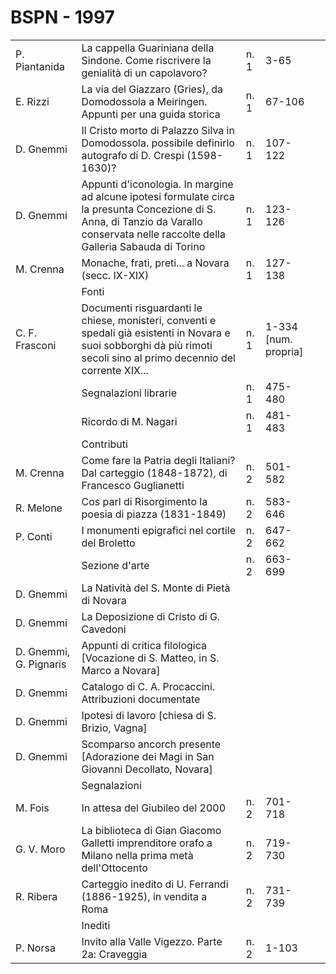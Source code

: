# BSPN - 1997

<table>
    <tr>
        <td>P. Piantanida</td>
        <td>La cappella Guariniana della Sindone. Come riscrivere la genialit&agrave; di un capolavoro?</td>
        <td>n. 1</td>
        <td>3-65</td>
        <td></td>
    </tr>
    <tr>
        <td>E. Rizzi</td>
        <td>La via del Giazzaro (Gries), da Domodossola a Meiringen. Appunti per una guida storica</td>
        <td>n. 1</td>
        <td>67-106</td>
        <td></td>
    </tr>
    <tr>
        <td>D. Gnemmi</td>
        <td>Il Cristo morto di Palazzo Silva in Domodossola. possibile definirlo autografo di D. Crespi (1598-1630)?
        </td>
        <td>n. 1</td>
        <td>107-122</td>
        <td></td>
    </tr>
    <tr>
        <td>D. Gnemmi</td>
        <td>Appunti d'iconologia. In margine ad alcune ipotesi formulate circa la presunta Concezione di S. Anna, di
            Tanzio da Varallo conservata nelle raccolte della Galleria Sabauda di Torino
        </td>
        <td>n. 1</td>
        <td>123-126</td>
        <td></td>
    </tr>
    <tr>
        <td>M. Crenna</td>
        <td>Monache, frati, preti... a Novara (secc. IX-XIX)</td>
        <td>n. 1</td>
        <td>127-138</td>
        <td></td>
    </tr>
    <tr>
        <td></td>
        <td>Fonti</td>
        <td></td>
        <td></td>
        <td></td>
    </tr>
    <tr>
        <td>C. F. Frasconi</td>
        <td>Documenti risguardanti le chiese, monisteri, conventi e spedali gi&agrave; esistenti in Novara e suoi
            sobborghi d&agrave; pi&ugrave; rimoti secoli sino al primo decennio del corrente XIX...
        </td>
        <td>n. 1</td>
        <td>1-334 [num. propria]</td>
        <td></td>
    </tr>
    <tr>
        <td></td>
        <td>Segnalazioni librarie</td>
        <td>n. 1</td>
        <td>475-480</td>
        <td></td>
    </tr>
    <tr>
        <td></td>
        <td>Ricordo di M. Nagari</td>
        <td>n. 1</td>
        <td>481-483</td>
        <td></td>
    </tr>
    <tr>
        <td></td>
        <td>Contributi</td>
        <td></td>
        <td></td>
        <td></td>
    </tr>
    <tr>
        <td>M. Crenna</td>
        <td>Come fare la Patria degli Italiani? Dal carteggio (1848-1872), di Francesco Guglianetti</td>
        <td>n. 2</td>
        <td>501-582</td>
        <td></td>
    </tr>
    <tr>
        <td>R. Melone</td>
        <td>Cos parl di Risorgimento la poesia di piazza (1831-1849)</td>
        <td>n. 2</td>
        <td>583-646</td>
        <td></td>
    </tr>
    <tr>
        <td>P. Conti</td>
        <td>I monumenti epigrafici nel cortile del Broletto</td>
        <td>n. 2</td>
        <td>647-662</td>
        <td></td>
    </tr>
    <tr>
        <td></td>
        <td>Sezione d'arte</td>
        <td>n. 2</td>
        <td>663-699</td>
        <td></td>
    </tr>
    <tr>
        <td>D. Gnemmi</td>
        <td>La Nativit&agrave; del S. Monte di Piet&agrave; di Novara</td>
        <td></td>
        <td></td>
        <td></td>
    </tr>
    <tr>
        <td>D. Gnemmi</td>
        <td>La Deposizione di Cristo di G. Cavedoni</td>
        <td></td>
        <td></td>
    </tr>
    <tr>
        <td>D. Gnemmi, G. Pignaris</td>
        <td>Appunti di critica filologica [Vocazione di S. Matteo, in S. Marco a Novara]</td>
        <td></td>
        <td></td>
        <td></td>
    </tr>
    <tr>
        <td>D. Gnemmi</td>
        <td>Catalogo di C. A. Procaccini. Attribuzioni documentate</td>
        <td></td>
        <td></td>
        <td></td>
    </tr>
    <tr>
        <td>D. Gnemmi</td>
        <td>Ipotesi di lavoro [chiesa di S. Brizio, Vagna]</td>
        <td></td>
        <td></td>
        <td></td>
    </tr>
    <tr>
        <td>D. Gnemmi</td>
        <td>Scomparso ancorch presente [Adorazione dei Magi in San Giovanni Decollato, Novara]</td>
        <td></td>
        <td></td>
        <td></td>
    </tr>
    <tr>
        <td></td>
        <td>Segnalazioni</td>
        <td></td>
        <td></td>
        <td></td>
    </tr>
    <tr>
        <td>M. Fois</td>
        <td>In attesa del Giubileo del 2000</td>
        <td>n. 2</td>
        <td>701-718</td>
        <td></td>
    </tr>
    <tr>
        <td>G. V. Moro</td>
        <td>La biblioteca di Gian Giacomo Galletti imprenditore orafo a Milano nella prima met&agrave; dell'Ottocento
        </td>
        <td>n. 2</td>
        <td>719-730</td>
        <td></td>
    </tr>
    <tr>
        <td>R. Ribera</td>
        <td>Carteggio inedito di U. Ferrandi (1886-1925), in vendita a Roma</td>
        <td>n. 2</td>
        <td>731-739</td>
        <td></td>
    </tr>
    <tr>
        <td></td>
        <td>Inediti</td>
        <td></td>
        <td></td>
        <td></td>
    </tr>
    <tr>
        <td>P. Norsa</td>
        <td>Invito alla Valle Vigezzo. Parte 2a: Craveggia</td>
        <td>n. 2</td>
        <td>1-103</td>
        <td></td>
    </tr>
</table>